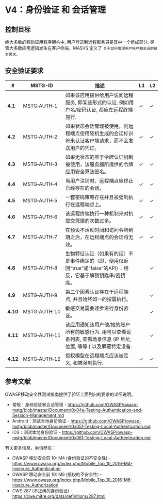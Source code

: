 # V4：身份验证 和 会话管理

## 控制目标

绝大多数的移动应用程序架构中, 用户登录到远程服务只是其中一个组成部分, 尽管大多数应用逻辑发生在客户终端。MASVS 定义了 `关于如何管理用户帐户和会话的基本需求`。

## 安全验证要求

| # | MSTG-ID | 描述 | L1 | L2 |
| --- | --- | --- | --- | --- |
| **4.1** | MSTG‑AUTH‑1 | 如果该应用提供给用户访问远程服务, 即某些形式的认证, 例如用户名/密码认证, 都应在远程终端施行. | ✓| ✓ |
| **4.2** | MSTG‑AUTH‑2 | 如果状态会话管理被使用，则远程端点使用随机生成的会话标识符来认证客户端请求，而不会发送用户的凭证。 | ✓| ✓|
| **4.3** | MSTG‑AUTH‑3 | 如果无状态的基于令牌认证机制被使用，该服务器所提供的令牌应用安全算法签名。 | ✓| ✓ |
| **4.4** | MSTG‑AUTH‑4 | 当用户注销时，远程端点应终止已经存在的会话。 | ✓| ✓ |
| **4.5** | MSTG‑AUTH‑5 | 一套密码策略存在并且被强制执行在远程端点上。  | ✓| ✓ |
| **4.6** | MSTG‑AUTH‑6 | 该远程终端执行一种机制来对抗提交凭据的次数过多。 | ✓| ✓ |
| **4.7** | MSTG‑AUTH‑7 | 在预设不活动时间和访问令牌到期之后，在远程端点的会话将无效。 | ✓| ✓ |
| **4.8** | MSTG‑AUTH‑8 | 生物特征认证（如果有的话）不是事件绑定的（即，使用仅返回“true”或“false”的API）. 相反，它基于解锁钥匙串/密钥库。  | | ✓|
| **4.9** | MSTG‑AUTH‑9 | 第二个因素认证存在于远程端点, 并且始终如一的按需执行。 | | ✓ |
| **4.10** | MSTG‑AUTH‑10 | 敏感交易需要逐步进行身份验证。 | | ✓ |
| **4.11** | MSTG‑AUTH‑11 | 该应用通知该用户他/她的账户所有的敏感行为. 用可以查看设备列表, 查看场景信息 (IP 地址, 位置, 等等.) 以及屏蔽特定设备. | | ✓ |
| **4.12** | MSTG‑AUTH‑12 | 授权模型在远程端点应该被定义, 和被强制执行. | ✓| ✓ |

<div style="page-break-after: always;">
</div>

## 参考文献

OWASP移动安全性测试指南提供了验证上面列出的要求的详细说明。

- 常规：身份验证和会话管理 - <https://github.com/OWASP/owasp-mstg/blob/master/Document/0x04e-Testing-Authentication-and-Session-Management.md>
- Android：测试本地身份验证 - <https://github.com/OWASP/owasp-mstg/blob/master/Document/0x05f-Testing-Local-Authentication.md>
- iOS：测试本地身份验证 - <https://github.com/OWASP/owasp-mstg/blob/master/Document/0x06f-Testing-Local-Authentication.md>

有关更多信息，另请参见：

- OWASP 移动安全前 10: M4 (身份验证的不安全性) - <https://www.owasp.org/index.php/Mobile_Top_10_2016-M4-Insecure_Authentication>
- OWASP 移动安全前 10: M6 (授权的不安全性) - <https://www.owasp.org/index.php/Mobile_Top_10_2016-M6-Insecure_Authorization>
- CWE 287 (不正确的身份验证) - <https://cwe.mitre.org/data/definitions/287.html>
